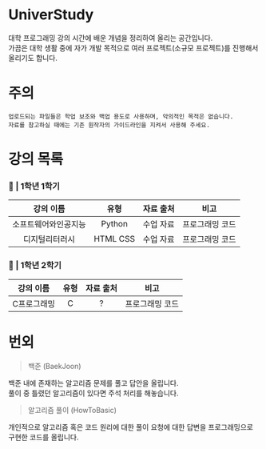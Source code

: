 # UniverStudy
대학 프로그래밍 강의 시간에 배운 개념을 정리하여 올리는 공간입니다.   
가끔은 대학 생활 중에 자가 개발 목적으로 여러 프로젝트(소규모 프로젝트)를 진행해서 올리기도 합니다.


# 주의
```
업로드되는 파일들은 학업 보조와 백업 용도로 사용하며, 악의적인 목적은 없습니다. 
자료를 참고하실 때에는 기존 원작자의 가이드라인을 지켜서 사용해 주세요.
```

# 강의 목록
### 🌱 | 1학년 1학기

|강의 이름|유형|자료 출처|비고|
:---:|:---:|:---:|:---:
소프트웨어와인공지능|Python|수업 자료|프로그래밍 코드
디지털리터러시|HTML CSS|수업 자료|프로그래밍 코드

### 🌱 | 1학년 2학기

|강의 이름|유형|자료 출처|비고|
:---:|:---:|:---:|:---:
C프로그래밍|C|?|프로그래밍 코드

# 번외
> 백준 (BaekJoon)

백준 내에 존재하는 알고리즘 문제를 풀고 답안을 올립니다.   
풀이 중 틀렸던 알고리즘이 있다면 주석 처리를 해놓습니다.

> 알고리즘 풀이 (HowToBasic)

개인적으로 알고리즘 혹은 코드 원리에 대한 풀이 요청에 대한 답변을 프로그래밍으로 구현한 코드를 올립니다.